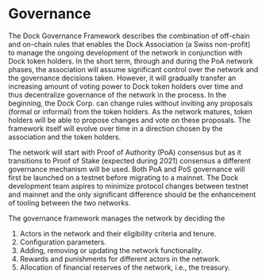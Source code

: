 # Governance



The Dock Governance Framework describes the combination of off-chain and on-chain rules that enables the Dock Association \(a Swiss non-profit\) to manage the ongoing development of the network in conjunction with Dock token holders. In the short term, through and during the PoA network phases, the association will assume significant control over the network and the governance decisions taken. However, it will gradually transfer an increasing amount of voting power to Dock token holders over time and thus decentralize governance of the network in the process. In the beginning, the Dock Corp. can change rules without inviting any proposals \(formal or informal\) from the token holders. As the network matures, token holders will be able to propose changes and vote on these proposals. The framework itself will evolve over time in a direction chosen by the association and the token holders.

The network will start with Proof of Authority \(PoA\) consensus but as it transitions to Proof of Stake \(expected during 2021\) consensus a different governance mechanism will be used. Both PoA and PoS governance will first be launched on a testnet before migrating to a mainnet. The Dock development team aspires to minimize protocol changes between testnet and mainnet and the only significant difference should be the enhancement of tooling between the two networks.

The governance framework manages the network by deciding the

1. Actors in the network and their eligibility criteria and tenure.
2. Configuration parameters.
3. Adding, removing or updating the network functionality.
4. Rewards and punishments for different actors in the network.
5. Allocation of financial reserves of the network, i.e., the treasury.



